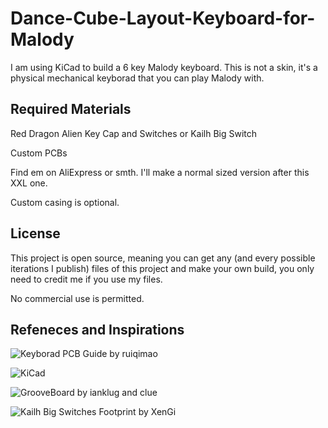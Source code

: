 # Dance-Cube-Layout-Keyboard-for-Malody

I am using KiCad to build a 6 key Malody keyboard. This is not a skin, it's a physical mechanical keyborad that you can play Malody with.


## Required Materials

Red Dragon Alien Key Cap and Switches or Kailh Big Switch

Custom PCBs

Find em on AliExpress or smth. I'll make a normal sized version after this XXL one.

Custom casing is optional.



## License

This project is open source, meaning you can get any (and every possible iterations I publish) files of this project and make your own build, you only need to credit me if you use my files.

No commercial use is permitted.

## Refeneces and Inspirations

![Keyborad PCB Guide](https://github.com/ruiqimao/keyboard-pcb-guide) by ruiqimao

![KiCad](https://www.kicad.org)

![GrooveBoard](https://github.com/ianklug/grooveboard) by ianklug and clue

![Kailh Big Switches Footprint](https://github.com/XenGi/kailh_big_series.pretty) by XenGi
